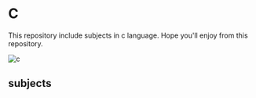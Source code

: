 # C
This repository include subjects in c language.
Hope you'll enjoy from this repository.

![c](https://user-images.githubusercontent.com/29695545/43161921-2618b280-8f92-11e8-8738-74c0a03eadff.png)

## subjects
